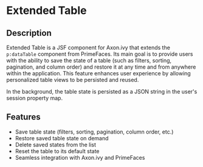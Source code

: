 # Extended Table

## Description

Extended Table is a JSF component for Axon.ivy that extends the `p:dataTable` component from PrimeFaces. Its main goal is to provide users with the ability to save the state of a table (such as filters, sorting, pagination, and column order) and restore it at any time and from anywhere within the application. This feature enhances user experience by allowing personalized table views to be persisted and reused.

In the background, the table state is persisted as a JSON string in the user's session property map.

## Features

- Save table state (filters, sorting, pagination, column order, etc.)
- Restore saved table state on demand
- Delete saved states from the list
- Reset the table to its default state
- Seamless integration with Axon.ivy and PrimeFaces
